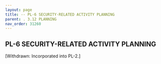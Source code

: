 ```yaml
---
layout: page
title: -- PL-6 SECURITY-RELATED ACTIVITY PLANNING 
parent: . 3.12 PLANNING 
nav_order: 31260 
---
```


## PL-6 SECURITY-RELATED ACTIVITY PLANNING
   
[Withdrawn: Incorporated into PL-2.]
   

